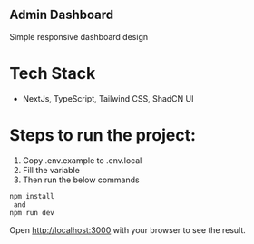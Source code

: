 ## Admin Dashboard

Simple responsive dashboard design

# Tech Stack

- NextJs, TypeScript, Tailwind CSS, ShadCN UI

# Steps to run the project:

1. Copy .env.example to .env.local
2. Fill the variable
3. Then run the below commands

```bash
npm install
 and
npm run dev
```

Open [http://localhost:3000](http://localhost:3000) with your browser to see the result.
